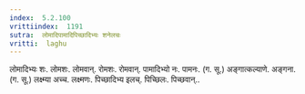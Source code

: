 ```yaml
---
index:  5.2.100
vrittiindex:  1191
sutra:  लोमादिपामादिपिच्छादिभ्यः शनेलचः
vritti:  laghu 
---
```


लोमादिभ्यः शः. लोमशः. लोमवान्. रोमशः. रोमवान्. पामादिभ्यो नः. पामनः. (ग. सू.) अङ्गात्कल्याणे. अङ्गना. (ग. सू.) लक्ष्म्या अच्च. लक्ष्मणः. पिच्छादिभ्य इलच्. पिच्छिलः. पिच्छवान्..

